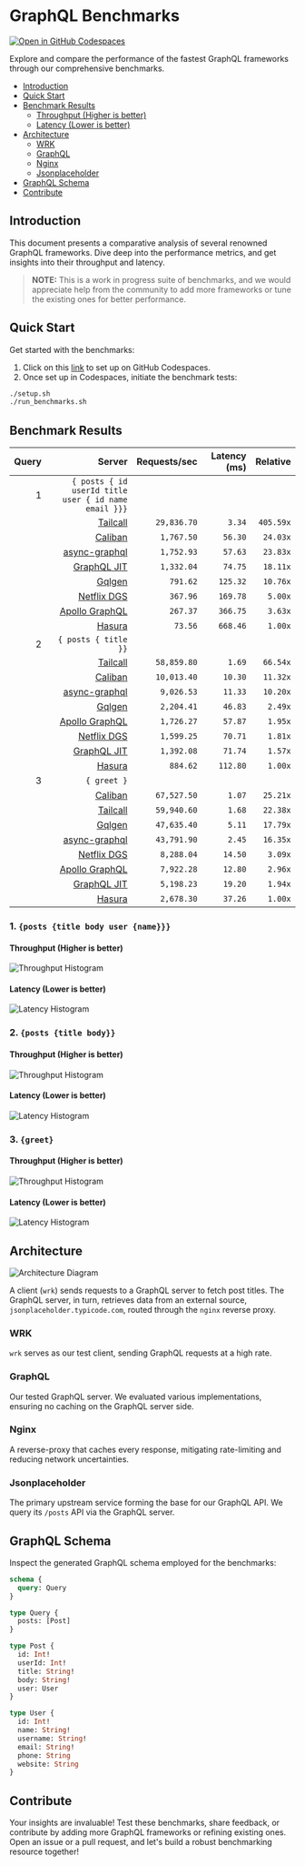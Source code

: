 # GraphQL Benchmarks <!-- omit from toc -->

[![Open in GitHub Codespaces](https://github.com/codespaces/badge.svg)](https://codespaces.new/tailcallhq/graphql-benchmarks)

Explore and compare the performance of the fastest GraphQL frameworks through our comprehensive benchmarks.

- [Introduction](#introduction)
- [Quick Start](#quick-start)
- [Benchmark Results](#benchmark-results)
  - [Throughput (Higher is better)](#throughput-higher-is-better)
  - [Latency (Lower is better)](#latency-lower-is-better)
- [Architecture](#architecture)
  - [WRK](#wrk)
  - [GraphQL](#graphql)
  - [Nginx](#nginx)
  - [Jsonplaceholder](#jsonplaceholder)
- [GraphQL Schema](#graphql-schema)
- [Contribute](#contribute)

[Tailcall]: https://github.com/tailcallhq/tailcall
[Gqlgen]: https://github.com/99designs/gqlgen
[Apollo GraphQL]: https://github.com/apollographql/apollo-server
[Netflix DGS]: https://github.com/netflix/dgs-framework
[Caliban]: https://github.com/ghostdogpr/caliban
[async-graphql]: https://github.com/async-graphql/async-graphql
[Hasura]: https://github.com/hasura/graphql-engine
[GraphQL JIT]: https://github.com/zalando-incubator/graphql-jit

## Introduction

This document presents a comparative analysis of several renowned GraphQL frameworks. Dive deep into the performance metrics, and get insights into their throughput and latency.

> **NOTE:** This is a work in progress suite of benchmarks, and we would appreciate help from the community to add more frameworks or tune the existing ones for better performance.

## Quick Start

Get started with the benchmarks:

1. Click on this [link](https://codespaces.new/tailcallhq/graphql-benchmarks) to set up on GitHub Codespaces.
2. Once set up in Codespaces, initiate the benchmark tests:

```bash
./setup.sh
./run_benchmarks.sh
```

## Benchmark Results

<!-- PERFORMANCE_RESULTS_START -->

| Query | Server | Requests/sec | Latency (ms) | Relative |
|-------:|--------:|--------------:|--------------:|---------:|
| 1 | `{ posts { id userId title user { id name email }}}` |
|| [Tailcall] | `29,836.70` | `3.34` | `405.59x` |
|| [Caliban] | `1,767.50` | `56.30` | `24.03x` |
|| [async-graphql] | `1,752.93` | `57.63` | `23.83x` |
|| [GraphQL JIT] | `1,332.04` | `74.75` | `18.11x` |
|| [Gqlgen] | `791.62` | `125.32` | `10.76x` |
|| [Netflix DGS] | `367.96` | `169.78` | `5.00x` |
|| [Apollo GraphQL] | `267.37` | `366.75` | `3.63x` |
|| [Hasura] | `73.56` | `668.46` | `1.00x` |
| 2 | `{ posts { title }}` |
|| [Tailcall] | `58,859.80` | `1.69` | `66.54x` |
|| [Caliban] | `10,013.40` | `10.30` | `11.32x` |
|| [async-graphql] | `9,026.53` | `11.33` | `10.20x` |
|| [Gqlgen] | `2,204.41` | `46.83` | `2.49x` |
|| [Apollo GraphQL] | `1,726.27` | `57.87` | `1.95x` |
|| [Netflix DGS] | `1,599.25` | `70.71` | `1.81x` |
|| [GraphQL JIT] | `1,392.08` | `71.74` | `1.57x` |
|| [Hasura] | `884.62` | `112.80` | `1.00x` |
| 3 | `{ greet }` |
|| [Caliban] | `67,527.50` | `1.07` | `25.21x` |
|| [Tailcall] | `59,940.60` | `1.68` | `22.38x` |
|| [Gqlgen] | `47,635.40` | `5.11` | `17.79x` |
|| [async-graphql] | `43,791.90` | `2.45` | `16.35x` |
|| [Netflix DGS] | `8,288.04` | `14.50` | `3.09x` |
|| [Apollo GraphQL] | `7,922.28` | `12.80` | `2.96x` |
|| [GraphQL JIT] | `5,198.23` | `19.20` | `1.94x` |
|| [Hasura] | `2,678.30` | `37.26` | `1.00x` |

<!-- PERFORMANCE_RESULTS_END -->



### 1. `{posts {title body user {name}}}`
#### Throughput (Higher is better)

![Throughput Histogram](assets/req_sec_histogram1.png)

#### Latency (Lower is better)

![Latency Histogram](assets/latency_histogram1.png)

### 2. `{posts {title body}}`
#### Throughput (Higher is better)

![Throughput Histogram](assets/req_sec_histogram2.png)

#### Latency (Lower is better)

![Latency Histogram](assets/latency_histogram2.png)

### 3. `{greet}`
#### Throughput (Higher is better)

![Throughput Histogram](assets/req_sec_histogram3.png)

#### Latency (Lower is better)

![Latency Histogram](assets/latency_histogram3.png)

## Architecture

![Architecture Diagram](assets/architecture.png)

A client (`wrk`) sends requests to a GraphQL server to fetch post titles. The GraphQL server, in turn, retrieves data from an external source, `jsonplaceholder.typicode.com`, routed through the `nginx` reverse proxy.

### WRK

`wrk` serves as our test client, sending GraphQL requests at a high rate.

### GraphQL

Our tested GraphQL server. We evaluated various implementations, ensuring no caching on the GraphQL server side.

### Nginx

A reverse-proxy that caches every response, mitigating rate-limiting and reducing network uncertainties.

### Jsonplaceholder

The primary upstream service forming the base for our GraphQL API. We query its `/posts` API via the GraphQL server.

## GraphQL Schema

Inspect the generated GraphQL schema employed for the benchmarks:

```graphql
schema {
  query: Query
}

type Query {
  posts: [Post]
}

type Post {
  id: Int!
  userId: Int!
  title: String!
  body: String!
  user: User
}

type User {
  id: Int!
  name: String!
  username: String!
  email: String!
  phone: String
  website: String
}
```

## Contribute

Your insights are invaluable! Test these benchmarks, share feedback, or contribute by adding more GraphQL frameworks or refining existing ones. Open an issue or a pull request, and let's build a robust benchmarking resource together!
